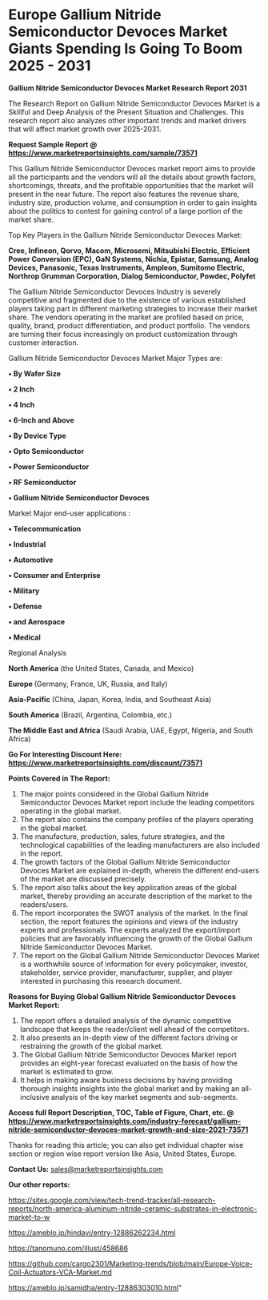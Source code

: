 # Europe Gallium Nitride Semiconductor Devoces Market Giants Spending Is Going To Boom 2025 - 2031

<strong>Gallium Nitride Semiconductor Devoces Market Research Report 2031</strong>

The Research Report on Gallium Nitride Semiconductor Devoces Market is a Skillful and Deep Analysis of the Present Situation and Challenges. This research report also analyzes other important trends and market drivers that will affect market growth over 2025-2031.

<strong>Request Sample Report @ <a href=https://www.marketreportsinsights.com/sample/73571>https://www.marketreportsinsights.com/sample/73571</a></strong>

This Gallium Nitride Semiconductor Devoces market report aims to provide all the participants and the vendors will all the details about growth factors, shortcomings, threats, and the profitable opportunities that the market will present in the near future. The report also features the revenue share, industry size, production volume, and consumption in order to gain insights about the politics to contest for gaining control of a large portion of the market share.

Top Key Players in the Gallium Nitride Semiconductor Devoces Market:

<strong>Cree, Infineon, Qorvo, Macom, Microsemi, Mitsubishi Electric, Efficient Power Conversion (EPC), GaN Systems, Nichia, Epistar, Samsung, Analog Devices, Panasonic, Texas Instruments, Ampleon, Sumitomo Electric, Northrop Grumman Corporation, Dialog Semiconductor, Powdec, Polyfet</strong>

The Gallium Nitride Semiconductor Devoces Industry is severely competitive and fragmented due to the existence of various established players taking part in different marketing strategies to increase their market share. The vendors operating in the market are profiled based on price, quality, brand, product differentiation, and product portfolio. The vendors are turning their focus increasingly on product customization through customer interaction.

Gallium Nitride Semiconductor Devoces Market Major Types are:

<strong>• By Wafer Size

• 2 Inch

• 4 Inch

• 6-Inch and Above

• By Device Type

• Opto Semiconductor

• Power Semiconductor

• RF Semiconductor

• Gallium Nitride Semiconductor Devoces</strong>

Market Major end-user applications :

<strong>• Telecommunication

• Industrial

• Automotive

• Consumer and Enterprise

• Military

• Defense

• and Aerospace

• Medical</strong>

Regional Analysis

</u><strong><b>North America</b></strong> (the United States, Canada, and Mexico)

<strong><b>Europe </b></strong>(Germany, France, UK, Russia, and Italy)

<strong><b>Asia-Pacific</b></strong> (China, Japan, Korea, India, and Southeast Asia)

<strong><b>South America</b></strong> (Brazil, Argentina, Colombia, etc.)

<strong><b>The Middle East and Africa</b></strong> (Saudi Arabia, UAE, Egypt, Nigeria, and South Africa)

<strong>Go For Interesting Discount Here: <a href=https://www.marketreportsinsights.com/discount/73571>https://www.marketreportsinsights.com/discount/73571</a></strong>

<strong>Points Covered in The Report:</strong>
<ol>
  <li>The major points considered in the Global Gallium Nitride Semiconductor Devoces Market report include the leading competitors operating in the global market.</li>
  <li>The report also contains the company profiles of the players operating in the global market.</li>
  <li>The manufacture, production, sales, future strategies, and the technological capabilities of the leading manufacturers are also included in the report.</li>
  <li>The growth factors of the Global Gallium Nitride Semiconductor Devoces Market are explained in-depth, wherein the different end-users of the market are discussed precisely.</li>
  <li>The report also talks about the key application areas of the global market, thereby providing an accurate description of the market to the readers/users.</li>
  <li>The report incorporates the SWOT analysis of the market. In the final section, the report features the opinions and views of the industry experts and professionals. The experts analyzed the export/import policies that are favorably influencing the growth of the Global Gallium Nitride Semiconductor Devoces Market.</li>
  <li>The report on the Global Gallium Nitride Semiconductor Devoces Market is a worthwhile source of information for every policymaker, investor, stakeholder, service provider, manufacturer, supplier, and player interested in purchasing this research document.</li>
</ol>
<strong>Reasons for Buying Global Gallium Nitride Semiconductor Devoces Market Report:</strong>

<ol>
  <li>The report offers a detailed analysis of the dynamic competitive landscape that keeps the reader/client well ahead of the competitors.</li>
  <li>It also presents an in-depth view of the different factors driving or restraining the growth of the global market.</li>
  <li>The Global Gallium Nitride Semiconductor Devoces Market report provides an eight-year forecast evaluated on the basis of how the market is estimated to grow.</li>
  <li>It helps in making aware business decisions by having providing thorough insights insights into the global market and by making an all-inclusive analysis of the key market segments and sub-segments.</li>
</ol>
<strong>Access full Report Description, TOC, Table of Figure, Chart, etc. @ <a href=https://www.marketreportsinsights.com/industry-forecast/gallium-nitride-semiconductor-devoces-market-growth-and-size-2021-73571>https://www.marketreportsinsights.com/industry-forecast/gallium-nitride-semiconductor-devoces-market-growth-and-size-2021-73571</a></strong>


Thanks for reading this article; you can also get individual chapter wise section or region wise report version like Asia, United States, Europe.

<strong>Contact Us:</strong>
sales@marketreportsinsights.com

<strong>Our other reports:</strong>

<a href=https://sites.google.com/view/tech-trend-tracker/all-research-reports/north-america-aluminum-nitride-ceramic-substrates-in-electronic-market-to-w>https://sites.google.com/view/tech-trend-tracker/all-research-reports/north-america-aluminum-nitride-ceramic-substrates-in-electronic-market-to-w</a>

<a href=https://ameblo.jp/hindavi/entry-12886262234.html>https://ameblo.jp/hindavi/entry-12886262234.html</a>

<a href=https://tanomuno.com/illust/458686>https://tanomuno.com/illust/458686</a>

<a href=https://github.com/cargo2301/Marketing-trends/blob/main/Europe-Voice-Coil-Actuators-VCA-Market.md>https://github.com/cargo2301/Marketing-trends/blob/main/Europe-Voice-Coil-Actuators-VCA-Market.md</a>

<a href=https://ameblo.jp/samidha/entry-12886303010.html>https://ameblo.jp/samidha/entry-12886303010.html</a>"
